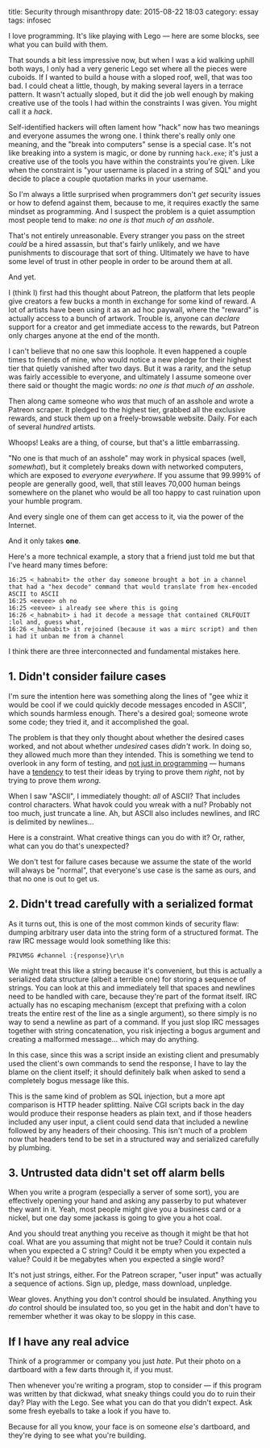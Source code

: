 title: Security through misanthropy
date: 2015-08-22 18:03
category: essay
tags: infosec

I love programming.  It's like playing with Lego — here are some blocks, see what you can build with them.

That sounds a bit less impressive now, but when I was a kid walking uphill both ways, I only had a very generic Lego set where all the pieces were cuboids.  If I wanted to build a house with a sloped roof, well, that was too bad.  I could cheat a little, though, by making several layers in a terrace pattern.  It wasn't actually sloped, but it did the job well enough by making creative use of the tools I had within the constraints I was given.  You might call it a _hack_.

Self-identified hackers will often lament how "hack" now has two meanings and everyone assumes the wrong one.  I think there's really only one meaning, and the "break into computers" sense is a special case.  It's not like breaking into a system is magic, or done by running `hack.exe`; it's just a creative use of the tools you have within the constraints you're given.  Like when the constraint is "your username is placed in a string of SQL" and you decide to place a couple quotation marks in your username.

So I'm always a little surprised when programmers don't _get_ security issues or how to defend against them, because to me, it requires exactly the same mindset as programming.  And I suspect the problem is a quiet assumption most people tend to make: _no one is that much of an asshole_.

That's not entirely unreasonable.  Every stranger you pass on the street _could_ be a hired assassin, but that's fairly unlikely, and we have punishments to discourage that sort of thing.  Ultimately we have to have some level of trust in other people in order to be around them at all.

And yet.

<!-- more -->

I (think I) first had this thought about Patreon, the platform that lets people give creators a few bucks a month in exchange for some kind of reward.  A lot of artists have been using it as an ad hoc paywall, where the "reward" is actually access to a bunch of artwork.  Trouble is, anyone can _declare_ support for a creator and get immediate access to the rewards, but Patreon only charges anyone at the end of the month.

I can't believe that no one saw this loophole.  It even happened a couple times to friends of mine, who would notice a new pledge for their highest tier that quietly vanished after two days.  But it was a rarity, and the setup was fairly accessible to everyone, and ultimately I assume someone over there said or thought the magic words: _no one is that much of an asshole_.

Then along came someone who _was_ that much of an asshole and wrote a Patreon scraper.  It pledged to the highest tier, grabbed all the exclusive rewards, and stuck them up on a freely-browsable website.  Daily.  For each of several _hundred_ artists.

Whoops!  Leaks are a thing, of course, but that's a little embarrassing.

"No one is that much of an asshole" may work in physical spaces (well, _somewhat_), but it completely breaks down with networked computers, which are exposed to _everyone everywhere_.  If you assume that 99.999% of people are generally good, well, that still leaves 70,000 human beings somewhere on the planet who would be all too happy to cast ruination upon your humble program.

And every single one of them can get access to it, via the power of the Internet.

And it only takes **one**.

Here's a more technical example, a story that a friend just told me but that I've heard many times before:

```irc
16:25 <_habnabit> the other day someone brought a bot in a channel that had a "hex decode" command that would translate from hex-encoded ASCII to ASCII
16:25 <eevee> oh no
16:25 <eevee> i already see where this is going
16:26 <_habnabit> i had it decode a message that contained CRLFQUIT :lol and, guess what,
16:26 <_habnabit> it rejoined (because it was a mirc script) and then i had it unban me from a channel
```

I think there are three interconnected and fundamental mistakes here.


## 1. Didn't consider failure cases

I'm sure the intention here was something along the lines of "gee whiz it would be cool if we could quickly decode messages encoded in ASCII", which sounds harmless enough.  There's a desired goal; someone wrote some code; they tried it, and it accomplished the goal.

The problem is that they only thought about whether the desired cases worked, and not about whether _undesired_ cases _didn't_ work.  In doing so, they allowed much more than they intended.  This is something we tend to overlook in any form of testing, and [not just in programming](http://www.nytimes.com/interactive/2015/07/03/upshot/a-quick-puzzle-to-test-your-problem-solving.html) — humans have a [tendency](https://en.wikipedia.org/wiki/Confirmation_bias) to test their ideas by trying to prove them _right_, not by trying to prove them _wrong_.

When I saw "ASCII", I immediately thought: _all_ of ASCII?  That includes control characters.  What havok could you wreak with a nul?  Probably not too much, just truncate a line.  Ah, but ASCII also includes newlines, and IRC is delimited by newlines...

Here is a constraint.  What creative things can you do with it?  Or, rather, what can you do that's unexpected?

We don't test for failure cases because we assume the state of the world will always be "normal", that everyone's use case is the same as ours, and that no one is out to get us.


## 2. Didn't tread carefully with a serialized format

As it turns out, this is one of the most common kinds of security flaw: dumping arbitrary user data into the string form of a structured format.  The raw IRC message would look something like this:

    PRIVMSG #channel :{response}\r\n

We might treat this like a string because it's convenient, but this is actually a serialized data structure (albeit a terrible one) for storing a sequence of strings.  You can look at this and immediately tell that spaces and newlines need to be handled with care, because they're part of the format itself.  IRC actually has no escaping mechanism (except that prefixing with a colon treats the entire rest of the line as a single argument), so there simply is no way to send a newline as part of a command.  If you just slop IRC messages together with string concatenation, you risk injecting a bogus argument and creating a malformed message...  which may do anything.

In this case, since this was a script inside an existing client and presumably used the client's own commands to send the response, I have to lay the blame on the client itself; it should definitely balk when asked to send a completely bogus message like this.

This is the same kind of problem as SQL injection, but a more apt comparison is HTTP header splitting.  Naïve CGI scripts back in the day would produce their response headers as plain text, and if those headers included any user input, a client could send data that included a newline followed by any headers of their choosing.  This isn't much of a problem now that headers tend to be set in a structured way and serialized carefully by plumbing.


## 3. Untrusted data didn't set off alarm bells

When you write a program (especially a server of some sort), you are effectively opening your hand and asking any passerby to put whatever they want in it.  Yeah, most people might give you a business card or a nickel, but one day some jackass is going to give you a hot coal.

And you should treat anything you receive as though it might be that hot coal.  What are you assuming that might not be true?  Could it contain nuls when you expected a C string?  Could it be empty when you expected a value?  Could it be megabytes when you expected a single word?

It's not just strings, either.  For the Patreon scraper, "user input" was actually a sequence of actions.  Sign up, pledge, mass download, unpledge.

Wear gloves.  Anything you don't control should be insulated.  Anything you _do_ control should be insulated too, so you get in the habit and don't have to remember whether it was okay to be sloppy in this case.


## If I have any real advice

Think of a programmer or company you just _hate_.  Put their photo on a dartboard with a few darts through it, if you must.

Then whenever you're writing a program, stop to consider — if this program was written by that dickwad, what sneaky things could you do to ruin their day?  Play with the Lego.  See what you can do that you didn't expect.  Ask some fresh eyeballs to take a look if you have to.

Because for all you know, your face is on someone _else's_ dartboard, and they're dying to see what you're building.
